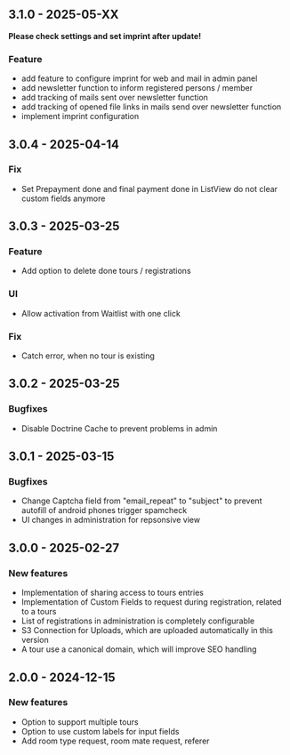 
## 3.1.0 - 2025-05-XX

**Please check settings and set imprint after update!**

### Feature
  - add feature to configure imprint for web and mail in admin panel
  - add newsletter function to inform registered persons / member
  - add tracking of mails sent over newsletter function
  - add tracking of opened file links in mails send over newsletter function
  - implement imprint configuration

## 3.0.4 - 2025-04-14

### Fix
  - Set Prepayment done and final payment done in ListView do not clear custom fields anymore

## 3.0.3 - 2025-03-25

### Feature
  - Add option to delete done tours / registrations

### UI
  - Allow activation from Waitlist with one click

### Fix
  - Catch error, when no tour is existing

## 3.0.2 - 2025-03-25

### Bugfixes
  - Disable Doctrine Cache to prevent problems in admin

## 3.0.1 - 2025-03-15

### Bugfixes
  - Change Captcha field from "email_repeat" to "subject" to prevent autofill of android phones trigger spamcheck
  - UI changes in administration for repsonsive view
  
## 3.0.0 - 2025-02-27

### New features
  - Implementation of sharing access to tours entries
  - Implementation of Custom Fields to request during registration, related to a tours
  - List of registrations in administration is completely configurable
  - S3 Connection for Uploads, which are uploaded automatically in this version
  - A tour use a canonical domain, which will improve SEO handling

## 2.0.0 - 2024-12-15

### New features
  
  - Option to support multiple tours
  - Option to use custom labels for input fields
  - Add room type request, room mate request, referer
